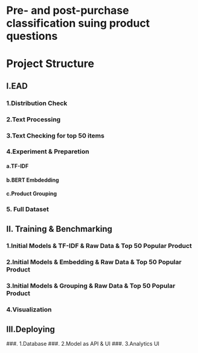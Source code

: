 # Pre- and post-purchase classification suing product questions 
# Project Structure
## I.EAD
### 1.Distribution Check
### 2.Text Processing
### 3.Text Checking for top 50 items
### 4.Experiment & Preparetion
#### a.TF-IDF
#### b.BERT Embdedding
#### c.Product Grouping
### 5. Full Dataset
## II. Training & Benchmarking
### 1.Initial Models & TF-IDF & Raw Data & Top 50 Popular Product
### 2.Initial Models & Embedding  & Raw Data & Top 50 Popular Product
### 3.Initial Models & Grouping & Raw Data & Top 50 Popular Product
### 4.Visualization
## III.Deploying
###. 1.Database
###. 2.Model as API & UI
###. 3.Analytics UI  
#
